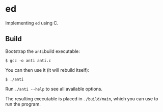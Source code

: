 # ed

Implementing `ed` using C.

## Build

Bootstrap the `anti`build executable:

```shell
$ gcc -o anti anti.c
```

You can then use it (it will rebuild itself):

``` shell
$ ./anti
```

Run `./anti --help` to see all available options.

The resulting executable is placed in `./build/main`, which you can use to run the program.
